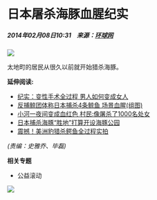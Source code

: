 # 日本屠杀海豚血腥纪实

##### 2014年02月08日10:31    来源：[环球网](http://www.huanqiu.com/)

![](http://www.people.com.cn/mediafile/pic/20140208/38/15614971602169298386.jpg)

太地町的居民从很久以前就开始猎杀海豚。

**延伸阅读:**

- [纪实：变性手术全过程 男人如何变成女人](http://health.people.com.cn/n/2014/0407/c14739-24838534.html)
- [反捕鲸团体称日本捕杀4条鲸鱼 场景血腥(组图)](http://world.people.com.cn/n/2014/0106/c157278-24037786.html)
- [小河一夜间变成血红色 村民:像屠杀了1000名处女](http://scitech.people.com.cn/n/2013/1222/c1057-23911938.html)
- [日本捕杀海豚“胜地”打算开设海豚公园](http://world.people.com.cn/n/2013/1008/c157278-23116919.html)
- [震撼！美洲豹猎杀鳄鱼全过程实拍](http://scitech.people.com.cn/n/2013/0908/c1057-22843769.html)

_(责编：史雅乔、毕磊)_

**相关专题**

- 公益滚动

![](http://58.68.146.44:8000/c.gif?id=24298699)